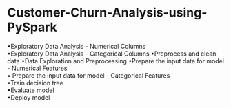 # Customer-Churn-Analysis-using-PySpark
•Exploratory Data Analysis  - Numerical Columns   
•Exploratory Data Analysis - Categorical Columns 
•Preprocess and clean data  •Data Exploration and Preprocessing 
•Prepare the input data for model - Numerical Features  
• Prepare the input data for model  - Categorical Features  
•Train  decision tree  
•Evaluate  model  
•Deploy  model
